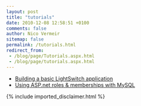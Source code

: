 ```yaml
---
layout: post
title: "tutorials"
date: 2010-12-08 12:58:51 +0100
comments: false
author: Nico Vermeir
sitemap: false
permalink: /tutorials.html
redirect_from:
 - /blog/page/Tutorials.aspx.html
 - /blog/page/tutorials.aspx.html
---
```

<ul>
<li><a href="http://www.spikie.be/blog/page/Building-a-basic-Lightswitch-application.aspx">Building a basic LightSwitch application</a></li>
<li><a title="Using ASP.net roles &amp; memberships with MySQL" href="http://www.spikie.be/blog/page/Using-ASPNet-roles-membership-in-MySQL.aspx">Using ASP.net roles &amp; memberships with MySQL</a></li>
</ul>
{% include imported_disclaimer.html %}
